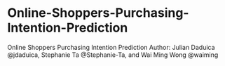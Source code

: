 # Online-Shoppers-Purchasing-Intention-Prediction
Online Shoppers Purchasing Intention Prediction
Author: Julian Daduica @jdaduica, Stephanie Ta @Stephanie-Ta, and Wai Ming Wong @waiming
